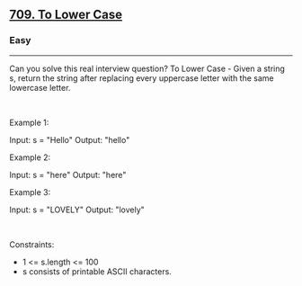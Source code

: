 <h2><a href="https://leetcode.com/problems/to-lower-case/">709. To Lower Case</a></h2><h3>Easy</h3><hr>Can you solve this real interview question? To Lower Case - Given a string s, return the string after replacing every uppercase letter with the same lowercase letter.

 

Example 1:


Input: s = "Hello"
Output: "hello"


Example 2:


Input: s = "here"
Output: "here"


Example 3:


Input: s = "LOVELY"
Output: "lovely"


 

Constraints:

 * 1 <= s.length <= 100
 * s consists of printable ASCII characters.
